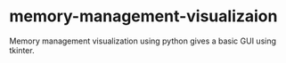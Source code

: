# memory-management-visualizaion
Memory management visualization using python gives a basic GUI using tkinter.
